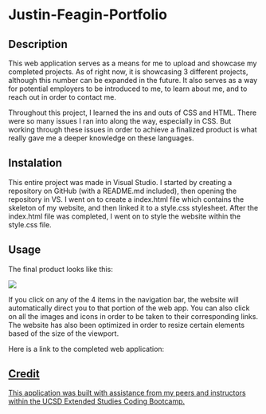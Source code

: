 # Justin-Feagin-Portfolio

## Description

This web application serves as a means for me to upload and showcase my completed projects. As of right now, it is showcasing 3 different projects, although this number can be expanded in the future. It also serves as a way for potential employers to be introduced to me, to learn about me, and to reach out in order to contact me.

Throughout this project, I learned the ins and outs of CSS and HTML. There were so many issues I ran into along the way, especially in CSS. But working through these issues in order to achieve a finalized product is what really gave me a deeper knowledge on these languages.

## Instalation

This entire project was made in Visual Studio. I started by creating a repository on GitHub (with a README.md included), then opening the repository in VS. I went on to create a index.html file which contains the skeleton of my website, and then linked it to a style.css stylesheet. After the index.html file was completed, I went on to style the website within the style.css file. 

## Usage

The final product looks like this:

<img src="Completed-Porfolio-Screenshot.png">

If you click on any of the 4 items in the navigation bar, the website will automatically direct you to that portion of the web app. You can also click on all the images and icons in order to be taken to their corresponding links. The website has also been optimized in order to resize certain elements based of the size of the viewport.

Here is a link to the completed web application: 

<a href="">

## Credit

This application was built with assistance from my peers and instructors within the UCSD Extended Studies Coding Bootcamp.